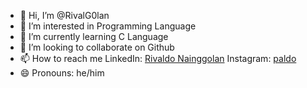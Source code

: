 - 👋 Hi, I’m @RivalG0lan
- 👀 I’m interested in Programming Language
- 🌱 I’m currently learning C Language
- 💞️ I’m looking to collaborate on Github
- 📫 How to reach me
  LinkedIn: [Rivaldo Nainggolan](https://www.linkedin.com/in/rivaldo-nainggolan-a4625b301/)  Instagram: [paldo](https://www.instagram.com/paldo1803/)
- 😄 Pronouns: he/him

<!---
RivalG0lan/RivalG0lan is a ✨ special ✨ repository because its `README.md` (this file) appears on your GitHub profile.
You can click the Preview link to take a look at your changes.
--->
